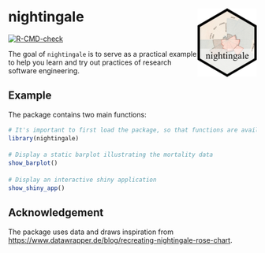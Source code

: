 
# nightingale <img src="man/figures/logo.png" width="120" align="right" />

<!-- badges: start -->
[![R-CMD-check](https://github.com/jansim/nightingale/actions/workflows/R-CMD-check.yaml/badge.svg)](https://github.com/jansim/nightingale/actions/workflows/R-CMD-check.yaml)
<!-- badges: end -->

The goal of `nightingale` is to serve as a practical example to help you learn and try out practices of research software engineering.


## Example

The package contains two main functions:

``` r
# It's important to first load the package, so that functions are available
library(nightingale)

# Display a static barplot illustrating the mortality data
show_barplot()

# Display an interactive shiny application
show_shiny_app()
```

## Acknowledgement

The package uses data and draws inspiration from https://www.datawrapper.de/blog/recreating-nightingale-rose-chart.
